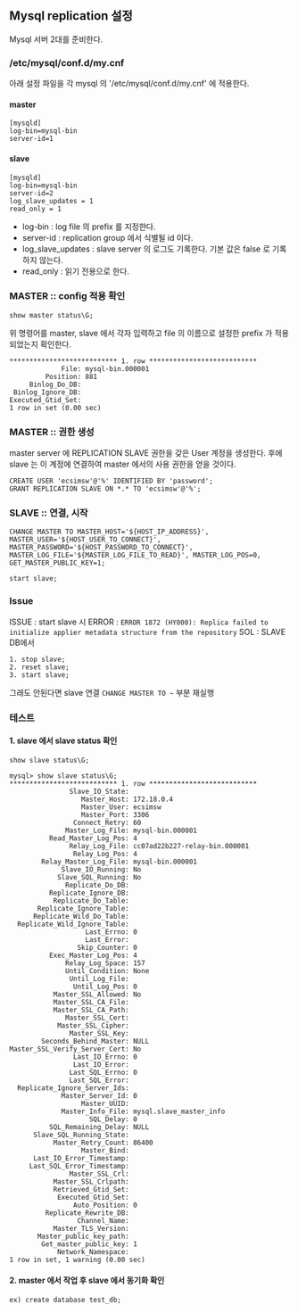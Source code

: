 ## Mysql replication 설정

Mysql 서버 2대를 준비한다.

### /etc/mysql/conf.d/my.cnf

아래 설정 파일을 각 mysql 의 '/etc/mysql/conf.d/my.cnf' 에 적용한다. 

#### master
```
[mysqld]
log-bin=mysql-bin
server-id=1
```

#### slave
```
[mysqld]
log-bin=mysql-bin
server-id=2
log_slave_updates = 1
read_only = 1
```

- log-bin : log file 의 prefix 를 지정한다. 
- server-id : replication group 에서 식별될 id 이다.
- log_slave_updates : slave server 의 로그도 기록한다. 기본 값은 false 로 기록하지 않는다.
- read_only : 읽기 전용으로 한다.

### MASTER :: config 적용 확인

```
show master status\G;
```

위 명령어를 master, slave 에서 각자 입력하고 file 의 이름으로 설정한 prefix 가 적용되었는지 확인한다.

```
*************************** 1. row ***************************
             File: mysql-bin.000001
         Position: 881
     Binlog_Do_DB: 
 Binlog_Ignore_DB: 
Executed_Gtid_Set: 
1 row in set (0.00 sec)
```

### MASTER :: 권한 생성

master server 에 REPLICATION SLAVE 권한을 갖은 User 계정을 생성한다. 후에 slave 는 이 계정에 연결하여 master 에서의 사용 권한을 얻을 것이다.

```
CREATE USER 'ecsimsw'@'%' IDENTIFIED BY 'password';
GRANT REPLICATION SLAVE ON *.* TO 'ecsimsw'@'%';
```

### SLAVE :: 연결, 시작

```
CHANGE MASTER TO MASTER_HOST='${HOST_IP_ADDRESS}', MASTER_USER='${HOST_USER_TO_CONNECT}', MASTER_PASSWORD='${HOST_PASSWORD_TO_CONNECT}', MASTER_LOG_FILE='${MASTER_LOG_FILE_TO_READ}', MASTER_LOG_POS=0, GET_MASTER_PUBLIC_KEY=1;
```

```
start slave;
```

### Issue

ISSUE : start slave 시 
ERROR : `ERROR 1872 (HY000): Replica failed to initialize applier metadata structure from the repository`
SOL :
SLAVE DB에서
```
1. stop slave;
2. reset slave;
3. start slave;
```
그래도 안된다면 slave 연결 `CHANGE MASTER TO ~` 부분 재실행 

### 테스트 

#### 1. slave 에서 slave status 확인

```
show slave status\G;
```

```
mysql> show slave status\G;
*************************** 1. row ***************************
               Slave_IO_State: 
                  Master_Host: 172.18.0.4
                  Master_User: ecsimsw
                  Master_Port: 3306
                Connect_Retry: 60
              Master_Log_File: mysql-bin.000001
          Read_Master_Log_Pos: 4
               Relay_Log_File: cc07ad22b227-relay-bin.000001
                Relay_Log_Pos: 4
        Relay_Master_Log_File: mysql-bin.000001
             Slave_IO_Running: No
            Slave_SQL_Running: No
              Replicate_Do_DB: 
          Replicate_Ignore_DB: 
           Replicate_Do_Table: 
       Replicate_Ignore_Table: 
      Replicate_Wild_Do_Table: 
  Replicate_Wild_Ignore_Table: 
                   Last_Errno: 0
                   Last_Error: 
                 Skip_Counter: 0
          Exec_Master_Log_Pos: 4
              Relay_Log_Space: 157
              Until_Condition: None
               Until_Log_File: 
                Until_Log_Pos: 0
           Master_SSL_Allowed: No
           Master_SSL_CA_File: 
           Master_SSL_CA_Path: 
              Master_SSL_Cert: 
            Master_SSL_Cipher: 
               Master_SSL_Key: 
        Seconds_Behind_Master: NULL
Master_SSL_Verify_Server_Cert: No
                Last_IO_Errno: 0
                Last_IO_Error: 
               Last_SQL_Errno: 0
               Last_SQL_Error: 
  Replicate_Ignore_Server_Ids: 
             Master_Server_Id: 0
                  Master_UUID: 
             Master_Info_File: mysql.slave_master_info
                    SQL_Delay: 0
          SQL_Remaining_Delay: NULL
      Slave_SQL_Running_State: 
           Master_Retry_Count: 86400
                  Master_Bind: 
      Last_IO_Error_Timestamp: 
     Last_SQL_Error_Timestamp: 
               Master_SSL_Crl: 
           Master_SSL_Crlpath: 
           Retrieved_Gtid_Set: 
            Executed_Gtid_Set: 
                Auto_Position: 0
         Replicate_Rewrite_DB: 
                 Channel_Name: 
           Master_TLS_Version: 
       Master_public_key_path: 
        Get_master_public_key: 1
            Network_Namespace: 
1 row in set, 1 warning (0.00 sec)
```

#### 2. master 에서 작업 후 slave 에서 동기화 확인 
```
ex) create database test_db;
```
